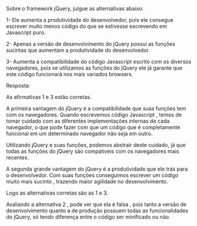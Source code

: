 Sobre o framework jQuery, julgue as alternativas abaixo:

1- Ele aumenta a produtividade do desenvolvedor, pois ele consegue escrever muito menos código do que se estivesse escrevendo em Javascript puro.

2- Apenas a versão de desenvolvimento do jQuery possui as funções sucintas que aumentam a produtividade do desenvolvedor.

3- Aumenta a compatibilidade do código Javascript escrito com os diversos navegadores, pois se utilizamos as funções do jQuery ele já garante que este código funcionará nos mais variados browsers.

Resposta:

As afirmativas 1 e 3 estão corretas.

A primeira vantagem do jQuery é a compatibilidade que suas funções tem com os navegadores. Quando escrevemos código Javascript , temos de tomar cuidado com as diferentes implementações internas de cada navegador, o que pode fazer com que um código que é completamente funcional em um determinado navegador não seja em outro.

Utilizando jQuery e suas funções, podemos abstrair deste cuidado, já que todas as funções do jQuery são compatíveis com os navegadores mais recentes.

A segunda grande vantagem do jQuery é a produtividade que ele trás para o desenvolvedor. Com suas funções conseguimos escrever um código muito mais sucinto , trazendo maior agilidade no desenvolvimento.

Logo as alternativas corretas são as 1 e 3.

Avaliando a alternativa 2 , pode ver que ela é falsa , pois tanto a versão de desenvolvimento quanto a de produção possuem todas as funcionalidades do jQuery, só tendo diferença entre o código ser minificado ou não.